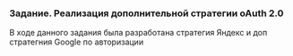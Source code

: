 ### Задание. Реализация дополнительной стратегии oAuth 2.0
В ходе данного задания была разработана стратегия Яндекс и доп стратегния Google по авторизации
